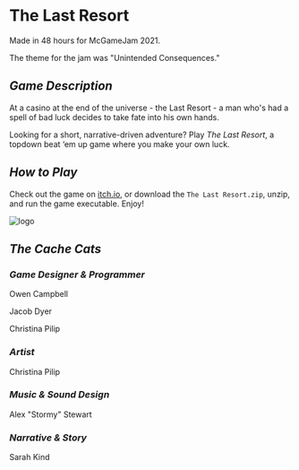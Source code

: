 # The Last Resort

Made in 48 hours for McGameJam 2021.

The theme for the jam was "Unintended Consequences." 

## ***Game Description***

At a casino at the end of the universe - the Last Resort - a man who's had a spell of bad luck decides to take fate into his own hands.

Looking for a short, narrative-driven adventure? Play *The Last Resort*, a topdown beat ‘em up game where you make your own luck.

## ***How to Play***

Check out the game on [itch.io](https://ethearian.itch.io/the-last-resort), or download the ``The Last Resort.zip``, unzip, and run the game executable. Enjoy!

![logo](https://github.com/cpilip/mcgamejam-2021/blob/main/McGameJam%202021/Logo.png)

## ***The Cache Cats***

### *Game Designer & Programmer*

Owen Campbell

Jacob Dyer

Christina Pilip

### *Artist*

Christina Pilip

### *Music & Sound Design*

Alex "Stormy" Stewart

### *Narrative & Story*

Sarah Kind
